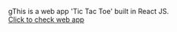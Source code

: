 gThis is a web app 'Tic Tac Toe' built in React JS. <br>
<a href= 'https://tic-tac-toe-in-react.herokuapp.com/'> Click to check web app </a>
